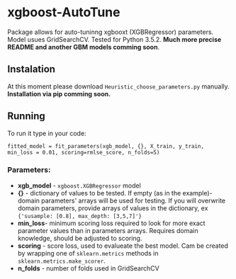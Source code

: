 # xgboost-AutoTune
Package allows for auto-tuninng xgbooxt (XGBRegressor) parameters. Model usues GridSearchCV. Tested for Python 3.5.2.
**Much more precise README and another GBM models comming soon**.

## Instalation
At this moment please download `Heuristic_choose_parameters.py` manually. 
**Installation via pip comming soon.**

## Running
To run it type in your code:

`fitted_model = fit_parameters(xgb_model, {}, X_train, y_train, min_loss = 0.01, scoring=rmlse_score, n_folds=5)`

### Parameters:
* **xgb_model** - `xgboost.XGBRegressor` model
* **{}** - dictionary of values to be tested. If empty (as in the example)- domain parameters' arrays will be 
used for testing. If you will overwrite domain parameters, provide arrays of values in the dictionary, ex `{'susample: [0.8], max_depth: [3,5,7]'}`
* **min_loss**- minimum scoring loss required to look for more exact parameter values than in parameters arrays. 
Requires domain knowledge, should be adjusted to scoring.
* **scoring** - score loss, used to evalueate the best model. Cam be created by wrapping one of `sklearn.metrics` methods in `sklearn.metrics.make_scorer`.
* **n_folds** - number of folds used in GridSearchCV
